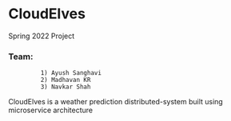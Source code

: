 # CloudElves
Spring 2022 Project

### Team:
			 1) Ayush Sanghavi
			 2) Madhavan KR
			 3) Navkar Shah

CloudElves is a weather prediction distributed-system built using microservice architecture
